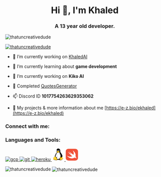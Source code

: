 <h1 align="center">Hi 👋, I'm Khaled</h1>
<h3 align="center">A 13 year old developer.</h3>

<p align="left"> <img src="https://komarev.com/ghpvc/?username=thatuncreativedude&label=Profile%20views&color=0e75b6&style=flat" alt="thatuncreativedude" /> </p>

<p align="left"> <a href="https://github.com/ryo-ma/github-profile-trophy"><img src="https://github-profile-trophy.vercel.app/?username=thatuncreativedude" alt="thatuncreativedude" /></a> </p>

- 🔭 I’m currently working on [KhaledAI](https://khaledai.webflow.io/)

- 🌱 I’m currently learning about **game development**

- 🔭 I’m currently working on **Kiko AI**

- 🤝 Completed [QuotesGenerator](https://github.com/ThatUncreativeDude/QuotesGenerator)

- 📫 Discord ID **1017754263629353062**

- 📄 My projects & more information about me [https://e-z.bio/ekhaled](https://e-z.bio/ekhaled)

<h3 align="left">Connect with me:</h3>
<p align="left">
</p>

<h3 align="left">Languages and Tools:</h3>
<p align="left"> <a href="https://cloud.google.com" target="_blank" rel="noreferrer"> <img src="https://www.vectorlogo.zone/logos/google_cloud/google_cloud-icon.svg" alt="gcp" width="40" height="40"/> </a> <a href="https://git-scm.com/" target="_blank" rel="noreferrer"> <img src="https://www.vectorlogo.zone/logos/git-scm/git-scm-icon.svg" alt="git" width="40" height="40"/> </a> <a href="https://heroku.com" target="_blank" rel="noreferrer"> <img src="https://www.vectorlogo.zone/logos/heroku/heroku-icon.svg" alt="heroku" width="40" height="40"/> </a> <a href="https://www.linux.org/" target="_blank" rel="noreferrer"> <img src="https://raw.githubusercontent.com/devicons/devicon/master/icons/linux/linux-original.svg" alt="linux" width="40" height="40"/> </a> <a href="https://developer.apple.com/swift/" target="_blank" rel="noreferrer"> <img src="https://raw.githubusercontent.com/devicons/devicon/master/icons/swift/swift-original.svg" alt="swift" width="40" height="40"/> </a> </p>

<p><img align="left" src="https://github-readme-stats.vercel.app/api/top-langs?username=thatuncreativedude&show_icons=true&locale=en&layout=compact" alt="thatuncreativedude" /></p>

<p>&nbsp;<img align="center" src="https://github-readme-stats.vercel.app/api?username=thatuncreativedude&show_icons=true&locale=en" alt="thatuncreativedude" /></p>

